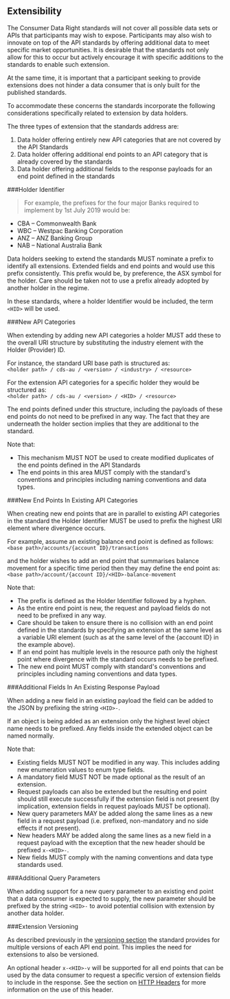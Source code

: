 ## Extensibility

The Consumer Data Right standards will not cover all possible data sets or APIs that participants may wish to expose. Participants may also wish to innovate on top of the API standards by offering additional data to meet specific market opportunities. It is desirable that the standards not only allow for this to occur but actively encourage it with specific additions to the standards to enable such extension.

At the same time, it is important that a participant seeking to provide extensions does not hinder a data consumer that is only built for the published standards.

To accommodate these concerns the standards incorporate the following considerations specifically related to extension by data holders.


The three types of extension that the standards address are:

1. Data holder offering entirely new API categories that are not covered by the API Standards
2. Data holder offering additional end points to an API category that is already covered by the standards
3. Data holder offering additional fields to the response payloads for an end point defined in the
standards

###Holder Identifier

>For example, the prefixes for the four major Banks required to implement by 1st July 2019 would be:
<ul>
<li>CBA – Commonwealth Bank</li>
<li>WBC – Westpac Banking Corporation</li>
<li>ANZ – ANZ Banking Group</li>
<li>NAB – National Australia Bank</li>
</ul>

Data holders seeking to extend the standards MUST nominate a prefix to identify all extensions.  Extended fields and end points and would use this prefix consistently. This prefix would be, by preference, the ASX symbol for the holder. Care should be taken not to use a prefix already adopted by another holder in the regime.

In these standards, where a holder Identifier would be included, the term `<HID>` will be used.

###New API Categories

When extending by adding new API categories a holder MUST add these to the overall URI structure by substituting the industry element with the Holder (Provider) ID.

For instance, the standard URI base path is structured as:  
`<holder path> / cds-au / <version> / <industry> / <resource>`

For the extension API categories for a specific holder they would be structured as:  
`<holder path> / cds-au / <version> / <HID> / <resource>`

The end points defined under this structure, including the payloads of these end points do not need to be prefixed in any way. The fact that they are underneath the holder section implies that they are additional to the standard.


Note that:

* This mechanism MUST NOT be used to create modified duplicates of the end points defined in the API Standards
* The end points in this area MUST comply with the standard's conventions and principles including naming conventions and data types.

###New End Points In Existing API Categories

When creating new end points that are in parallel to existing API categories in the standard the Holder Identifier MUST be used to prefix the highest URI element where divergence occurs.

For example, assume an existing balance end point is defined as follows:  
`<base path>/accounts/{account ID}/transactions`

and the holder wishes to add an end point that summarises balance movement for a specific time period then they may define the end point as:  
`<base path>/account/{account ID}/<HID>-balance-movement`


Note that:

* The prefix is defined as the Holder Identifier followed by a hyphen.
* As the entire end point is new, the request and payload fields do not need to be prefixed in any way.
* Care should be taken to ensure there is no collision with an end point defined in the standards by specifying an extension at the same level as a variable URI element (such as at the same level of the {account ID} in the example above).
* If an end point has multiple levels in the resource path only the highest point where divergence with the standard occurs needs to be prefixed.
* The new end point MUST comply with standard's conventions and principles including naming conventions and data types.

###Additional Fields In An Existing Response Payload

When adding a new field in an existing payload the field can be added to the JSON by prefixing the string `<HID>-`.

If an object is being added as an extension only the highest level object name needs to be prefixed. Any fields inside the extended object can be named normally.


Note that:

* Existing fields MUST NOT be modified in any way. This includes adding new enumeration values to enum type fields.
* A mandatory field MUST NOT be made optional as the result of an extension.
* Request payloads can also be extended but the resulting end point should still execute successfully if the extension field is not present (by implication, extension fields in request payloads MUST be optional).
* New query parameters MAY be added along the same lines as a new field in a request payload (i.e. prefixed, non-mandatory and no side effects if not present).
* New headers MAY be added along the same lines as a new field in a request payload with the exception that the new header should be prefixed `x-<HID>-`.
* New fields MUST comply with the naming conventions and data type standards used.

###Additional Query Parameters

When adding support for a new query parameter to an existing end point that a data consumer is expected to supply, the new parameter should be prefixed by the string `<HID>-` to avoid potential collision with extension by another data holder.

###Extension Versioning

As described previously in the [versioning section](#versioning) the standard provides for multiple versions of each API end point.  This implies the need for extensions to also be versioned.

An optional header `x-<HID>-v` will be supported for all end points that can be used by the data consumer to request a specific version of extension fields to include in the response.  See the section on [HTTP Headers](#http-headers) for more information on the use of this header.
